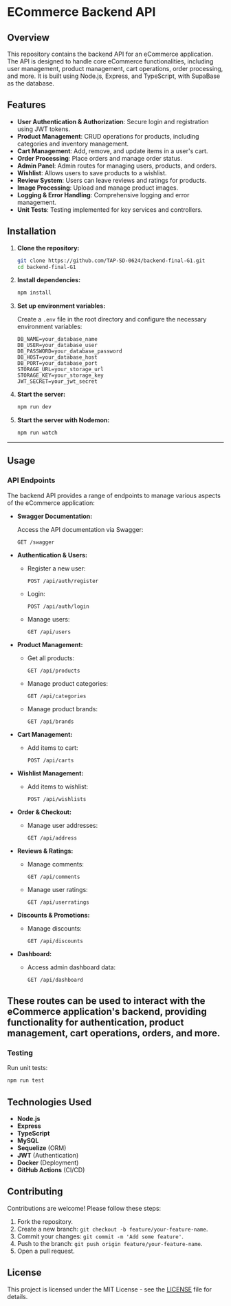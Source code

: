 # ECommerce Backend API

## Overview

This repository contains the backend API for an eCommerce application. The API is designed to handle core eCommerce functionalities, including user management, product management, cart operations, order processing, and more. It is built using Node.js, Express, and TypeScript, with SupaBase as the database.

## Features

- **User Authentication & Authorization**: Secure login and registration using JWT tokens.
- **Product Management**: CRUD operations for products, including categories and inventory management.
- **Cart Management**: Add, remove, and update items in a user's cart.
- **Order Processing**: Place orders and manage order status.
- **Admin Panel**: Admin routes for managing users, products, and orders.
- **Wishlist**: Allows users to save products to a wishlist.
- **Review System**: Users can leave reviews and ratings for products.
- **Image Processing**: Upload and manage product images.
- **Logging & Error Handling**: Comprehensive logging and error management.
- **Unit Tests**: Testing implemented for key services and controllers.

## Installation

1. **Clone the repository:**

   ```bash
   git clone https://github.com/TAP-SD-0624/backend-final-G1.git
   cd backend-final-G1
   ```

2. **Install dependencies:**

   ```bash
   npm install
   ```

3. **Set up environment variables:**

   Create a `.env` file in the root directory and configure the necessary environment variables:

   ```env
   DB_NAME=your_database_name
   DB_USER=your_database_user
   DB_PASSWORD=your_database_password
   DB_HOST=your_database_host
   DB_PORT=your_database_port
   STORAGE_URL=your_storage_url
   STORAGE_KEY=your_storage_key
   JWT_SECRET=your_jwt_secret
   ```

4. **Start the server:**

   ```bash
   npm run dev
   ```

5. **Start the server with Nodemon:**

   ```bash
   npm run watch
   ```
---
## Usage

### API Endpoints

The backend API provides a range of endpoints to manage various aspects of the eCommerce application:

- **Swagger Documentation:**

  Access the API documentation via Swagger:

  ```http
  GET /swagger
  ```

- **Authentication & Users:**

  - Register a new user:
  
    ```http
    POST /api/auth/register
    ```

  - Login:

    ```http
    POST /api/auth/login
    ```

  - Manage users:

    ```http
    GET /api/users
    ```

- **Product Management:**

  - Get all products:

    ```http
    GET /api/products
    ```

  - Manage product categories:

    ```http
    GET /api/categories
    ```

  - Manage product brands:

    ```http
    GET /api/brands
    ```

- **Cart Management:**

  - Add items to cart:

    ```http
    POST /api/carts
    ```

- **Wishlist Management:**

  - Add items to wishlist:

    ```http
    POST /api/wishlists
    ```

- **Order & Checkout:**

  - Manage user addresses:

    ```http
    GET /api/address
    ```

- **Reviews & Ratings:**

  - Manage comments:

    ```http
    GET /api/comments
    ```

  - Manage user ratings:

    ```http
    GET /api/userratings
    ```

- **Discounts & Promotions:**

  - Manage discounts:

    ```http
    GET /api/discounts
    ```

- **Dashboard:**

  - Access admin dashboard data:

    ```http
    GET /api/dashboard
    ```

These routes can be used to interact with the eCommerce application's backend, providing functionality for authentication, product management, cart operations, orders, and more.
---

### Testing

Run unit tests:

```bash
npm run test
```

## Technologies Used

- **Node.js**
- **Express**
- **TypeScript**
- **MySQL**
- **Sequelize** (ORM)
- **JWT** (Authentication)
- **Docker** (Deployment)
- **GitHub Actions** (CI/CD)

## Contributing

Contributions are welcome! Please follow these steps:

1. Fork the repository.
2. Create a new branch: `git checkout -b feature/your-feature-name`.
3. Commit your changes: `git commit -m 'Add some feature'`.
4. Push to the branch: `git push origin feature/your-feature-name`.
5. Open a pull request.

## License

This project is licensed under the MIT License - see the [LICENSE](LICENSE) file for details.
